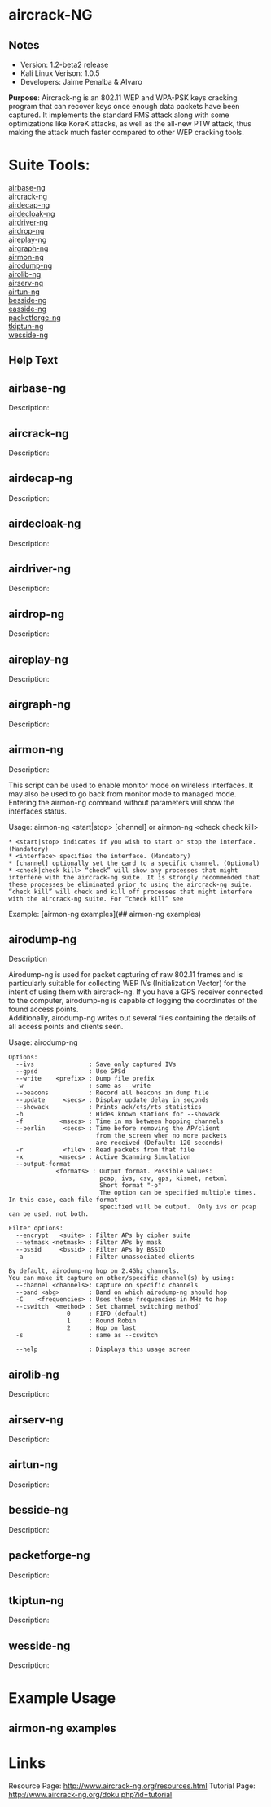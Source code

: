 # aircrack-NG 

Notes
-------

 * Version: 1.2-beta2 release  
 * Kali Linux Verison: 1.0.5  
 * Developers: Jaime Penalba & Alvaro


**Purpose**: Aircrack-ng is an 802.11 WEP and WPA-PSK keys cracking program that can recover keys once enough data packets have been captured. It implements the standard FMS attack along with some optimizations like KoreK attacks, as well as the all-new PTW attack, thus making the attack much faster compared to other WEP cracking tools.

# Suite Tools:  
[airbase-ng](#airbase-ng)  
[aircrack-ng](#aircrack-ng)  
[airdecap-ng](#airdecap)  
[airdecloak-ng](#airdecloak-ng)  
[airdriver-ng](#airdriver-ng)  
[airdrop-ng](#airdrop-ng)  
[aireplay-ng](#aireplay-ng)  
[airgraph-ng](#airgraph-ng)  
[airmon-ng](#airmon-ng)  
[airodump-ng](#airodump-ng)  
[airolib-ng](#airolib-ng)  
[airserv-ng](#airsery-ng)  
[airtun-ng](#airtun-ng)  
[besside-ng](#besside-ng)  
[easside-ng](#easside-ng)  
[packetforge-ng](#packetforge-ng)  
[tkiptun-ng](#tkiptun-ng)  
[wesside-ng](#wesside-ng)  
	
Help Text  
---------  

## airbase-ng  
Description:  
## aircrack-ng  
Description:  
## airdecap-ng  
Description:  
## airdecloak-ng  
Description:  
## airdriver-ng  
Description:  
## airdrop-ng  
Description:  
## aireplay-ng  
Description:  
## airgraph-ng  
Description:  
## airmon-ng  
Description:

This script can be used to enable monitor mode on wireless interfaces. It may also be used to go back from monitor mode to managed mode. Entering the airmon-ng command without parameters will show the interfaces status.  

Usage: airmon-ng <start|stop> <interface> [channel] or airmon-ng <check|check kill>  
```
* <start|stop> indicates if you wish to start or stop the interface. (Mandatory)  
* <interface> specifies the interface. (Mandatory)  
* [channel] optionally set the card to a specific channel. (Optional)  
* <check|check kill> “check” will show any processes that might interfere with the aircrack-ng suite. It is strongly recommended that these processes be eliminated prior to using the aircrack-ng suite. “check kill” will check and kill off processes that might interfere with the aircrack-ng suite. For “check kill” see  
```
Example: [airmon-ng examples](## airmon-ng examples)

## airodump-ng  
Description  

Airodump-ng is used for packet capturing of raw 802.11 frames and is particularly suitable for collecting WEP IVs (Initialization Vector) for the intent of using them with aircrack-ng. If you have a GPS receiver connected to the computer, airodump-ng is capable of logging the coordinates of the found access points.  
Additionally, airodump-ng writes out several files containing the details of all access points and clients seen.  

Usage: airodump-ng <options> <interface> <interface>  
```
Options:  
  --ivs               : Save only captured IVs
  --gpsd              : Use GPSd
  --write    <prefix> : Dump file prefix
  -w                  : same as --write
  --beacons           : Record all beacons in dump file
  --update     <secs> : Display update delay in seconds
  --showack           : Prints ack/cts/rts statistics
  -h                  : Hides known stations for --showack
  -f          <msecs> : Time in ms between hopping channels
  --berlin     <secs> : Time before removing the AP/client
                        from the screen when no more packets
                        are received (Default: 120 seconds)
  -r           <file> : Read packets from that file
  -x          <msecs> : Active Scanning Simulation
  --output-format  
             <formats> : Output format. Possible values:  
                         pcap, ivs, csv, gps, kismet, netxml  
                         Short format "-o"  
                         The option can be specified multiple times.  In this case, each file format  
                         specified will be output.  Only ivs or pcap can be used, not both.  
```

```
Filter options:  
  --encrypt   <suite> : Filter APs by cipher suite  
  --netmask <netmask> : Filter APs by mask  
  --bssid     <bssid> : Filter APs by BSSID  
  -a                  : Filter unassociated clients  

By default, airodump-ng hop on 2.4Ghz channels.  
You can make it capture on other/specific channel(s) by using:    
  --channel <channels>: Capture on specific channels  
  --band <abg>        : Band on which airodump-ng should hop  
  -C    <frequencies> : Uses these frequencies in MHz to hop  
  --cswitch  <method> : Set channel switching method`  
                0     : FIFO (default)  
                1     : Round Robin  
                2     : Hop on last  
  -s                  : same as --cswitch  

  --help              : Displays this usage screen  
```						  
## airolib-ng  
Description:  
## airserv-ng  
Description:  
## airtun-ng  
Description:  
## besside-ng  
Description:  
## packetforge-ng  
Description:  
## tkiptun-ng  
Description:  
## wesside-ng  
Description:  

# Example Usage 
## airmon-ng examples

# Links

Resource Page: http://www.aircrack-ng.org/resources.html
Tutorial Page: http://www.aircrack-ng.org/doku.php?id=tutorial
